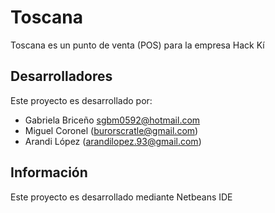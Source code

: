 ﻿Toscana
=======

Toscana es un punto de venta (POS) para la empresa Hack Kí

Desarrolladores
---------------

Este proyecto es desarrollado por:

- Gabriela Briceño sgbm0592@hotmail.com
- Miguel Coronel (burorscratle@gmail.com)
- Arandi López (arandilopez.93@gmail.com)

Información
-----------
Este proyecto es desarrollado mediante Netbeans IDE
